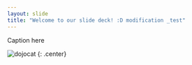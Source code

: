 ```yaml
---
layout: slide
title: "Welcome to our slide deck! :D modification _test"
---
```


Caption here

![dojocat](https://octodex.github.com/images/etpacktocat.pnggit )
{: .center}
